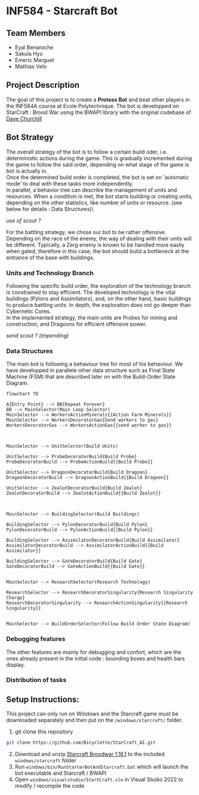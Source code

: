 # INF584 - Starcraft Bot

## Team Members

- Eyal Benaroche
- Sakula Hys
- Emeric Marguet
- Mathias Velo

## Project Description

The goal of this project is to create a **Protoss Bot** and beat other players in the INF584A course at Ecole Polytechnique.
The bot is developped on StarCraft : Brood War using the BWAPI library with the original codebase of [Dave Churchill](https://github.com/davechurchill/STARTcraft)

## Bot Strategy

The overall strategy of the bot is to follow a certain build oder, i.e. deterministic actions during the game. This is gradually incremented during the 
game to follow the said order, depending on what stage of the game is bot is actually in.\
Once the determined build order is completed, the bot is set on 'automatic mode' to deal with these tasks more independently.\
In parallel, a behavior tree can describe the management of units and resources. When a condition is met, the bot starts building or
creating units, depending on the other statistics, like number of units or resource. (see below for details : Data Structures)\

*use of scout ?*

For the battling strategy, we chose our bot to be rather offensive. Depending on the race of the enemy, the way of dealing with their units will
be different.
Typically, a Zerg enemy is known to be handled more easily when gated, therefore in this case, the bot should build a bottleneck at the entrance of 
the base with buildings.

### Units and Technology Branch

Following the specific build order, the exploration of the technology branch is constrained to stay efficient.
The developed technology is the vital buildings (Pylons and Assimilators), and, on the other hand, basic buildings to produce battling units.
In depth, the exploration does not go deeper than Cybernetic Cores.\
In the implemented strategy, the main units are Probes for mining and construction, and Dragoons for efficient offensive power. 

*send scout ? (impending)*

### Data Structures

The main bot is following a behaviour tree for most of his behaviour. We have developped in parallele other data structure such as Final State Machine (FSM) that are described later on with the Build-Order State Diagram.

```mermaid
flowchart TD

A{Entry Point} --> BB{Repeat Forever}
BB --> MainSelector(Main Loop Selector)
MainSelector --> WorkersActionMinerals{{Action Farm Minerals}}
MainSelector --> WorkersDecoratorGas{Send workers to gas}
WorkersDecoratorGas --> WorkersActionGas{{send worker to gas}}



MainSelector --> UnitSelector(Build Units)

UnitSelector --> ProbeDecoratorBuild{Build Probe}
ProbeDecoratorBuild --> ProbeActionBuild{{Build Probe}}

UnitSelector --> DragoonDecoratorBuild{Build Dragoon}
DragoonDecoratorBuild --> DragoonActionBuild{{Build Dragoon}}

UnitSelector --> ZealotDecoratorBuild{Build Zealot}
ZealotDecoratorBuild --> ZealotActionBuild{{Build Zealot}}



MainSelector --> BuildingSelector(Build Buildings)

BuildingSelector --> PylonDecoratorBuild{Build Pylon}
PylonDecoratorBuild --> PylonActionBuild{{Build Pylon}}

BuildingSelector --> AssimilatorDecoratorBuild{Build Assimilator}
AssimilatorDecoratorBuild --> AssimilatorActionBuild{{Build Assimilator}}

BuildingSelector --> GateDecoratorBuild{Build Gate}
GateDecoratorBuild --> GateActionBuild{{Build Gate}}


MainSelector --> ResearchSelector(Research Technology)

ResearchSelector --> ResearchDecoratorSingularity{Research Singularity Charge}
ResearchDecoratorSingularity --> ResearchActionSingularity{{Research Singularity}}


MainSelector --> BuildOrderSelector(Follow Build Order State Diagram)

```

### Debugging features

The other features are mainly for debugging and confort, which are the ones already present in the initial code :
bounding boxes and health bars display.

### Distribution of tasks

## Setup Instructions:

This project can only run on Windows and the Starcraft game must be downloaded separately and then put on the `/windows/starcraft/` folder.

1. git clone this repository 

```bash
git clone https://github.com/Bicyclette/StarCraft_AI.git
```

2. Download and unzip [Starcraft Broodwar 1.16.1](http://www.cs.mun.ca/~dchurchill/startcraft/scbw_bwapi440.zip) to the included `windows/starcraft` folder
3. Run `windows/bin/RunStarterBotAndStarcraft.bat` which will launch the bot executable and Starcraft / BWAPI
4. Open `windows/visualstudio/StartCraft.sln` in Visual Studio 2022 to modify / recompile the code
